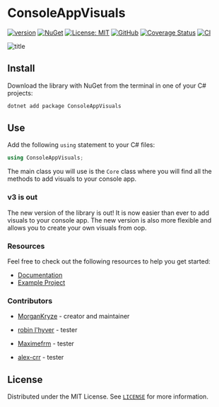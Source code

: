 # ConsoleAppVisuals

[![version](https://img.shields.io/nuget/v/ConsoleAppVisuals.svg?label=version)](https://www.nuget.org/packages/ConsoleAppVisuals/) [![NuGet](https://img.shields.io/nuget/dt/ConsoleAppVisuals.svg)](https://www.nuget.org/packages/ConsoleAppVisuals/) [![License: MIT](https://img.shields.io/badge/License-MIT-green.svg)](https://opensource.org/licenses/MIT) [![GitHub](https://img.shields.io/github/stars/MorganKryze/consoleappvisuals.svg?style=flat&logo=github&colorB=deeppink&label=stars)](https://github.com/MorganKryze/ConsoleAppVisuals) [![Coverage Status](https://coveralls.io/repos/github/MorganKryze/ConsoleAppVisuals/badge.svg?branch=main)](https://coveralls.io/github/MorganKryze/ConsoleAppVisuals?branch=main) [![CI](https://github.com/MorganKryze/ConsoleAppVisuals/actions/workflows/ci.yml/badge.svg)](https://github.com/MorganKryze/ConsoleAppVisuals/actions/workflows/ci.yml)

![title](https://gitlab.com/MorganKryze/consoleappvisuals/-/raw/main/presentation.gif)

## Install

Download the library with NuGet from the terminal in one of your C# projects:

```bash
dotnet add package ConsoleAppVisuals
```

## Use

Add the following `using` statement to your C# files:

```csharp
using ConsoleAppVisuals;
```

The main class you will use is the `Core` class where you will find all the methods to add visuals to your console app.

### v3 is out

The new version of the library is out! It is now easier than ever to add visuals to your console app. The new version is also more flexible and allows you to create your own visuals from oop.

### Resources

Feel free to check out the following resources to help you get started:

- [Documentation](https://morgankryze.github.io/ConsoleAppVisuals/)
- [Example Project](https://github.com/MorganKryze/ConsoleAppVisuals/blob/main/example/Program.cs)

### Contributors

- [MorganKryze](https://github.com/MorganKryze) - creator and maintainer

- [robin l'hyver](https://github.com/robinmoon2) - tester
- [Maximefrm](https://github.com/Maximefrm) - tester
- [alex-crr](https://github.com/alex-crr) - tester

## License

Distributed under the MIT License. See [`LICENSE`](https://github.com/MorganKryze/ConsoleAppVisuals/blob/main/LICENSE) for more information.
